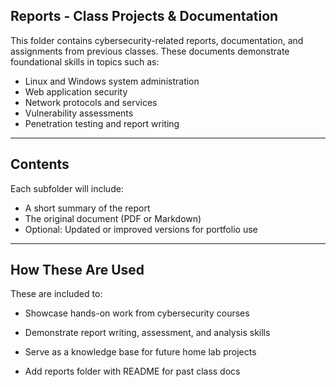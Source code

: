 ## Reports - Class Projects & Documentation

This folder contains cybersecurity-related reports, documentation, and assignments from previous classes. These documents demonstrate foundational skills in topics such as:

- Linux and Windows system administration
- Web application security
- Network protocols and services
- Vulnerability assessments
- Penetration testing and report writing

---

##  Contents

Each subfolder will include:
- A short summary of the report
- The original document (PDF or Markdown)
- Optional: Updated or improved versions for portfolio use

---

##  How These Are Used

These are included to:
- Showcase hands-on work from cybersecurity courses
- Demonstrate report writing, assessment, and analysis skills
- Serve as a knowledge base for future home lab projects

- Add reports folder with README for past class docs
